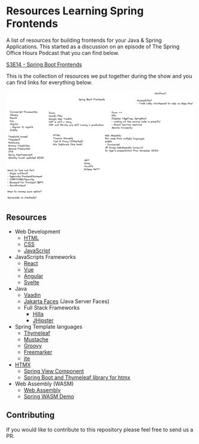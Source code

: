 # Resources Learning Spring Frontends

A list of resources for building frontends for your Java & Spring Applications. This started as a discussion on an
episode of The Spring Office Hours Podcast that you can find below. 

[S3E14 - Spring Boot Frontends](https://spring-office-hours.transistor.fm/episodes/s3e14-spring-boot-frontends)

This is the collection of resources we put together during the show and you can find links for everything below. 

![Spring Boot Frontends](./spring-boot-frontends.png)

## Resources 

- Web Development
    - [HTML](https://developer.mozilla.org/en-US/docs/Web/HTML)
    - [CSS](https://developer.mozilla.org/en-US/docs/Web/CSS)
    - [JavaScript](https://developer.mozilla.org/en-US/docs/Web/JavaScript)
- JavaScripts Frameworks
    - [React](https://react.dev/)
    - [Vue](https://vuejs.org/)
    - [Angular](https://angular.io/)
    - [Svelte](https://svelte.dev/)
- Java
    - [Vaadin](https://vaadin.com/)
    - [Jakarta Faces](https://github.com/jakartaee/faces) (Java Server Faces)
    - Full Stack Frameworks
        - [Hilla](https://hilla.dev/)
        - [JHipster](https://www.jhipster.tech/)
- Spring Template languages
    - [Thymeleaf](https://www.thymeleaf.org/)
    - [Mustache](https://mustache.github.io/)
    - [Groovy](https://docs.spring.io/spring-framework/reference/web/webmvc-view/mvc-groovymarkup.html)
    - [Freemarker](https://freemarker.apache.org/index.html)
    - [jte](https://jte.gg/)
- [HTMX](https://htmx.org/)
    - [Spring View Component](https://github.com/tschuehly/spring-view-component)
    - [Spring Boot and Thymeleaf library for htmx](https://github.com/wimdeblauwe/htmx-spring-boot)
- Web Assembly (WASM)
    - [Web Assembly](https://github.com/wimdeblauwe/htmx-spring-boot)
    - [Spring WASM Demo](https://github.com/dsyer/spring-wasm-demo)

## Contributing

If you would like to contribute to this repository please feel free to send us a PR.